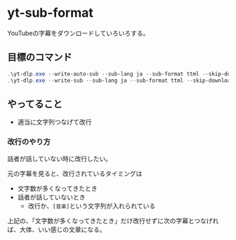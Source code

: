 # yt-sub-format
YouTubeの字幕をダウンロードしていろいろする。

## 目標のコマンド

```powershell
.\yt-dlp.exe --write-auto-sub --sub-lang ja --sub-format ttml --skip-download <VideoId>
.\yt-dlp.exe --write-sub --sub-lang ja --sub-format ttml --skip-download <VideoId>
```

## やってること

* 適当に文字列つなげて改行

### 改行のやり方
話者が話していない時に改行したい。

元の字幕を見ると、改行されているタイミングは

* 文字数が多くなってきたとき
* 話者が話していないとき
  * 改行か、`[音楽]`という文字列が入れられている

上記の、「文字数が多くなってきたとき」だけ改行せずに次の字幕とつなげれば、大体、いい感じの文章になる。
